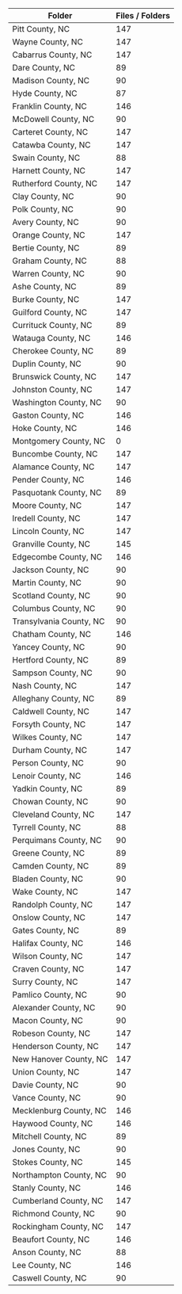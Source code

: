 | Folder                  |   Files / Folders |
|-------------------------|-------------------|
| Pitt County, NC         |               147 |
| Wayne County, NC        |               147 |
| Cabarrus County, NC     |               147 |
| Dare County, NC         |                89 |
| Madison County, NC      |                90 |
| Hyde County, NC         |                87 |
| Franklin County, NC     |               146 |
| McDowell County, NC     |                90 |
| Carteret County, NC     |               147 |
| Catawba County, NC      |               147 |
| Swain County, NC        |                88 |
| Harnett County, NC      |               147 |
| Rutherford County, NC   |               147 |
| Clay County, NC         |                90 |
| Polk County, NC         |                90 |
| Avery County, NC        |                90 |
| Orange County, NC       |               147 |
| Bertie County, NC       |                89 |
| Graham County, NC       |                88 |
| Warren County, NC       |                90 |
| Ashe County, NC         |                89 |
| Burke County, NC        |               147 |
| Guilford County, NC     |               147 |
| Currituck County, NC    |                89 |
| Watauga County, NC      |               146 |
| Cherokee County, NC     |                89 |
| Duplin County, NC       |                90 |
| Brunswick County, NC    |               147 |
| Johnston County, NC     |               147 |
| Washington County, NC   |                90 |
| Gaston County, NC       |               146 |
| Hoke County, NC         |               146 |
| Montgomery County, NC   |                 0 |
| Buncombe County, NC     |               147 |
| Alamance County, NC     |               147 |
| Pender County, NC       |               146 |
| Pasquotank County, NC   |                89 |
| Moore County, NC        |               147 |
| Iredell County, NC      |               147 |
| Lincoln County, NC      |               147 |
| Granville County, NC    |               145 |
| Edgecombe County, NC    |               146 |
| Jackson County, NC      |                90 |
| Martin County, NC       |                90 |
| Scotland County, NC     |                90 |
| Columbus County, NC     |                90 |
| Transylvania County, NC |                90 |
| Chatham County, NC      |               146 |
| Yancey County, NC       |                90 |
| Hertford County, NC     |                89 |
| Sampson County, NC      |                90 |
| Nash County, NC         |               147 |
| Alleghany County, NC    |                89 |
| Caldwell County, NC     |               147 |
| Forsyth County, NC      |               147 |
| Wilkes County, NC       |               147 |
| Durham County, NC       |               147 |
| Person County, NC       |                90 |
| Lenoir County, NC       |               146 |
| Yadkin County, NC       |                89 |
| Chowan County, NC       |                90 |
| Cleveland County, NC    |               147 |
| Tyrrell County, NC      |                88 |
| Perquimans County, NC   |                90 |
| Greene County, NC       |                89 |
| Camden County, NC       |                89 |
| Bladen County, NC       |                90 |
| Wake County, NC         |               147 |
| Randolph County, NC     |               147 |
| Onslow County, NC       |               147 |
| Gates County, NC        |                89 |
| Halifax County, NC      |               146 |
| Wilson County, NC       |               147 |
| Craven County, NC       |               147 |
| Surry County, NC        |               147 |
| Pamlico County, NC      |                90 |
| Alexander County, NC    |                90 |
| Macon County, NC        |                90 |
| Robeson County, NC      |               147 |
| Henderson County, NC    |               147 |
| New Hanover County, NC  |               147 |
| Union County, NC        |               147 |
| Davie County, NC        |                90 |
| Vance County, NC        |                90 |
| Mecklenburg County, NC  |               146 |
| Haywood County, NC      |               146 |
| Mitchell County, NC     |                89 |
| Jones County, NC        |                90 |
| Stokes County, NC       |               145 |
| Northampton County, NC  |                90 |
| Stanly County, NC       |               146 |
| Cumberland County, NC   |               147 |
| Richmond County, NC     |                90 |
| Rockingham County, NC   |               147 |
| Beaufort County, NC     |               146 |
| Anson County, NC        |                88 |
| Lee County, NC          |               146 |
| Caswell County, NC      |                90 |